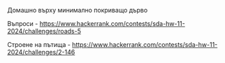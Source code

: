 Домашно върху минимално покриващо дърво

Въпроси - https://www.hackerrank.com/contests/sda-hw-11-2024/challenges/roads-5

Строене на пътища - https://www.hackerrank.com/contests/sda-hw-11-2024/challenges/2-146
